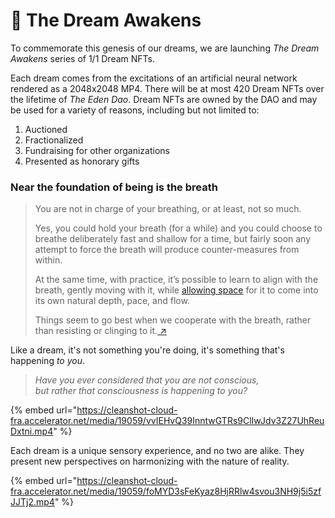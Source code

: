 # 🌅 The Dream Awakens

To commemorate this genesis of our dreams, we are launching _The Dream Awakens_ series of 1/1 Dream NFTs.

Each dream comes from the excitations of an artificial neural network rendered as a 2048x2048 MP4. There will be at most 420 Dream NFTs over the lifetime of _The Eden Dao_. Dream NFTs are owned by the DAO and may be used for a variety of reasons, including but not limited to:

1. Auctioned
2. Fractionalized
3. Fundraising for other organizations
4. Presented as honorary gifts



### Near the foundation of being is the breath

> You are not in charge of your breathing, or at least, not so much.
>
> Yes, you could hold your breath (for a while) and you could choose to breathe deliberately fast and shallow for a time, but fairly soon any attempt to force the breath will produce counter-measures from within.
>
> At the same time, with practice, it’s possible to learn to align with the breath, gently moving with it, while [allowing space](https://www.mindful.org/learning-the-light-touch-of-allowing/) for it to come into its own natural depth, pace, and flow.
>
> Things seem to go best when we cooperate with the breath, rather than resisting or clinging to it.[ ↗](https://www.mindful.org/6-reasons-why-mindfulness-begins-with-the-breath/)

Like a dream, it's not something you're doing, it's something that's happening _to you_.&#x20;

> _Have you ever considered that you are not conscious,_\
> _but rather that consciousness is happening to you?_

{% embed url="https://cleanshot-cloud-fra.accelerator.net/media/19059/vvIEHvQ39InntwGTRs9ClIwJdv3Z27UhReuDxtni.mp4" %}

Each dream is a unique sensory experience, and no two are alike. They present new perspectives on harmonizing with the nature of reality.

{% embed url="https://cleanshot-cloud-fra.accelerator.net/media/19059/foMYD3sFeKyaz8HjRRlw4svou3NH9j5i5zfJJTj2.mp4" %}
